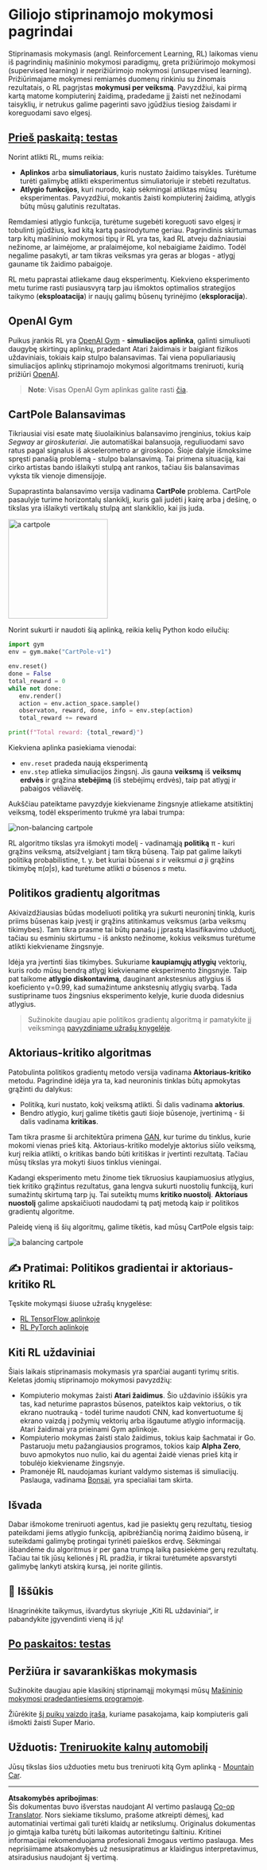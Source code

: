 <!--
CO_OP_TRANSLATOR_METADATA:
{
  "original_hash": "dbacf9b1915612981d76059678e563e5",
  "translation_date": "2025-08-31T17:32:45+00:00",
  "source_file": "lessons/6-Other/22-DeepRL/README.md",
  "language_code": "lt"
}
-->
# Giliojo stiprinamojo mokymosi pagrindai

Stiprinamasis mokymasis (angl. Reinforcement Learning, RL) laikomas vienu iš pagrindinių mašininio mokymosi paradigmų, greta prižiūrimojo mokymosi (supervised learning) ir neprižiūrimojo mokymosi (unsupervised learning). Prižiūrimajame mokymesi remiamės duomenų rinkiniu su žinomais rezultatais, o RL pagrįstas **mokymusi per veiksmą**. Pavyzdžiui, kai pirmą kartą matome kompiuterinį žaidimą, pradedame jį žaisti net nežinodami taisyklių, ir netrukus galime pagerinti savo įgūdžius tiesiog žaisdami ir koreguodami savo elgesį.

## [Prieš paskaitą: testas](https://ff-quizzes.netlify.app/en/ai/quiz/43)

Norint atlikti RL, mums reikia:

* **Aplinkos** arba **simuliatoriaus**, kuris nustato žaidimo taisykles. Turėtume turėti galimybę atlikti eksperimentus simuliatoriuje ir stebėti rezultatus.
* **Atlygio funkcijos**, kuri nurodo, kaip sėkmingai atliktas mūsų eksperimentas. Pavyzdžiui, mokantis žaisti kompiuterinį žaidimą, atlygis būtų mūsų galutinis rezultatas.

Remdamiesi atlygio funkcija, turėtume sugebėti koreguoti savo elgesį ir tobulinti įgūdžius, kad kitą kartą pasirodytume geriau. Pagrindinis skirtumas tarp kitų mašininio mokymosi tipų ir RL yra tas, kad RL atveju dažniausiai nežinome, ar laimėjome, ar pralaimėjome, kol nebaigiame žaidimo. Todėl negalime pasakyti, ar tam tikras veiksmas yra geras ar blogas - atlygį gauname tik žaidimo pabaigoje.

RL metu paprastai atliekame daug eksperimentų. Kiekvieno eksperimento metu turime rasti pusiausvyrą tarp jau išmoktos optimalios strategijos taikymo (**eksploatacija**) ir naujų galimų būsenų tyrinėjimo (**eksploracija**).

## OpenAI Gym

Puikus įrankis RL yra [OpenAI Gym](https://gym.openai.com/) - **simuliacijos aplinka**, galinti simuliuoti daugybę skirtingų aplinkų, pradedant Atari žaidimais ir baigiant fizikos uždaviniais, tokiais kaip stulpo balansavimas. Tai viena populiariausių simuliacijos aplinkų stiprinamojo mokymosi algoritmams treniruoti, kurią prižiūri [OpenAI](https://openai.com/).

> **Note**: Visas OpenAI Gym aplinkas galite rasti [čia](https://gym.openai.com/envs/#classic_control).

## CartPole Balansavimas

Tikriausiai visi esate matę šiuolaikinius balansavimo įrenginius, tokius kaip *Segway* ar *giroskuteriai*. Jie automatiškai balansuoja, reguliuodami savo ratus pagal signalus iš akselerometro ar giroskopo. Šioje dalyje išmoksime spręsti panašią problemą - stulpo balansavimą. Tai primena situaciją, kai cirko artistas bando išlaikyti stulpą ant rankos, tačiau šis balansavimas vyksta tik vienoje dimensijoje.

Supaprastinta balansavimo versija vadinama **CartPole** problema. CartPole pasaulyje turime horizontalų slankiklį, kuris gali judėti į kairę arba į dešinę, o tikslas yra išlaikyti vertikalų stulpą ant slankiklio, kai jis juda.

<img alt="a cartpole" src="images/cartpole.png" width="200"/>

Norint sukurti ir naudoti šią aplinką, reikia kelių Python kodo eilučių:

```python
import gym
env = gym.make("CartPole-v1")

env.reset()
done = False
total_reward = 0
while not done:
   env.render()
   action = env.action_space.sample()
   observaton, reward, done, info = env.step(action)
   total_reward += reward

print(f"Total reward: {total_reward}")
```

Kiekviena aplinka pasiekiama vienodai:
* `env.reset` pradeda naują eksperimentą
* `env.step` atlieka simuliacijos žingsnį. Jis gauna **veiksmą** iš **veiksmų erdvės** ir grąžina **stebėjimą** (iš stebėjimų erdvės), taip pat atlygį ir pabaigos vėliavėlę.

Aukščiau pateiktame pavyzdyje kiekviename žingsnyje atliekame atsitiktinį veiksmą, todėl eksperimento trukmė yra labai trumpa:

![non-balancing cartpole](../../../../../lessons/6-Other/22-DeepRL/images/cartpole-nobalance.gif)

RL algoritmo tikslas yra išmokyti modelį - vadinamąją **politiką** π - kuri grąžins veiksmą, atsižvelgiant į tam tikrą būseną. Taip pat galime laikyti politiką probabilistine, t. y. bet kuriai būsenai *s* ir veiksmui *a* ji grąžins tikimybę π(*a*|*s*), kad turėtume atlikti *a* būsenos *s* metu.

## Politikos gradientų algoritmas

Akivaizdžiausias būdas modeliuoti politiką yra sukurti neuroninį tinklą, kuris priims būsenas kaip įvestį ir grąžins atitinkamus veiksmus (arba veiksmų tikimybes). Tam tikra prasme tai būtų panašu į įprastą klasifikavimo užduotį, tačiau su esminiu skirtumu - iš anksto nežinome, kokius veiksmus turėtume atlikti kiekviename žingsnyje.

Idėja yra įvertinti šias tikimybes. Sukuriame **kaupiamųjų atlygių** vektorių, kuris rodo mūsų bendrą atlygį kiekviename eksperimento žingsnyje. Taip pat taikome **atlygio diskontavimą**, dauginant ankstesnius atlygius iš koeficiento γ=0.99, kad sumažintume ankstesnių atlygių svarbą. Tada sustipriname tuos žingsnius eksperimento kelyje, kurie duoda didesnius atlygius.

> Sužinokite daugiau apie politikos gradientų algoritmą ir pamatykite jį veiksmingą [pavyzdiniame užrašų knygelėje](CartPole-RL-TF.ipynb).

## Aktoriaus-kritiko algoritmas

Patobulinta politikos gradientų metodo versija vadinama **Aktoriaus-kritiko** metodu. Pagrindinė idėja yra ta, kad neuroninis tinklas būtų apmokytas grąžinti du dalykus:

* Politiką, kuri nustato, kokį veiksmą atlikti. Ši dalis vadinama **aktorius**.
* Bendro atlygio, kurį galime tikėtis gauti šioje būsenoje, įvertinimą - ši dalis vadinama **kritikas**.

Tam tikra prasme ši architektūra primena [GAN](../../4-ComputerVision/10-GANs/README.md), kur turime du tinklus, kurie mokomi vienas prieš kitą. Aktoriaus-kritiko modelyje aktorius siūlo veiksmą, kurį reikia atlikti, o kritikas bando būti kritiškas ir įvertinti rezultatą. Tačiau mūsų tikslas yra mokyti šiuos tinklus vieningai.

Kadangi eksperimento metu žinome tiek tikruosius kaupiamuosius atlygius, tiek kritiko grąžintus rezultatus, gana lengva sukurti nuostolių funkciją, kuri sumažintų skirtumą tarp jų. Tai suteiktų mums **kritiko nuostolį**. **Aktoriaus nuostolį** galime apskaičiuoti naudodami tą patį metodą kaip ir politikos gradientų algoritme.

Paleidę vieną iš šių algoritmų, galime tikėtis, kad mūsų CartPole elgsis taip:

![a balancing cartpole](../../../../../lessons/6-Other/22-DeepRL/images/cartpole-balance.gif)

## ✍️ Pratimai: Politikos gradientai ir aktoriaus-kritiko RL

Tęskite mokymąsi šiuose užrašų knygelėse:

* [RL TensorFlow aplinkoje](CartPole-RL-TF.ipynb)
* [RL PyTorch aplinkoje](CartPole-RL-PyTorch.ipynb)

## Kiti RL uždaviniai

Šiais laikais stiprinamasis mokymasis yra sparčiai auganti tyrimų sritis. Keletas įdomių stiprinamojo mokymosi pavyzdžių:

* Kompiuterio mokymas žaisti **Atari žaidimus**. Šio uždavinio iššūkis yra tas, kad neturime paprastos būsenos, pateiktos kaip vektorius, o tik ekrano nuotrauką - todėl turime naudoti CNN, kad konvertuotume šį ekrano vaizdą į požymių vektorių arba išgautume atlygio informaciją. Atari žaidimai yra prieinami Gym aplinkoje.
* Kompiuterio mokymas žaisti stalo žaidimus, tokius kaip šachmatai ir Go. Pastaruoju metu pažangiausios programos, tokios kaip **Alpha Zero**, buvo apmokytos nuo nulio, kai du agentai žaidė vienas prieš kitą ir tobulėjo kiekviename žingsnyje.
* Pramonėje RL naudojamas kuriant valdymo sistemas iš simuliacijų. Paslauga, vadinama [Bonsai](https://azure.microsoft.com/services/project-bonsai/?WT.mc_id=academic-77998-cacaste), yra specialiai tam skirta.

## Išvada

Dabar išmokome treniruoti agentus, kad jie pasiektų gerų rezultatų, tiesiog pateikdami jiems atlygio funkciją, apibrėžiančią norimą žaidimo būseną, ir suteikdami galimybę protingai tyrinėti paieškos erdvę. Sėkmingai išbandėme du algoritmus ir per gana trumpą laiką pasiekėme gerų rezultatų. Tačiau tai tik jūsų kelionės į RL pradžia, ir tikrai turėtumėte apsvarstyti galimybę lankyti atskirą kursą, jei norite gilintis.

## 🚀 Iššūkis

Išnagrinėkite taikymus, išvardytus skyriuje „Kiti RL uždaviniai“, ir pabandykite įgyvendinti vieną iš jų!

## [Po paskaitos: testas](https://ff-quizzes.netlify.app/en/ai/quiz/44)

## Peržiūra ir savarankiškas mokymasis

Sužinokite daugiau apie klasikinį stiprinamąjį mokymąsi mūsų [Mašininio mokymosi pradedantiesiems programoje](https://github.com/microsoft/ML-For-Beginners/blob/main/8-Reinforcement/README.md).

Žiūrėkite [šį puikų vaizdo įrašą](https://www.youtube.com/watch?v=qv6UVOQ0F44), kuriame pasakojama, kaip kompiuteris gali išmokti žaisti Super Mario.

## Užduotis: [Treniruokite kalnų automobilį](lab/README.md)

Jūsų tikslas šios užduoties metu bus treniruoti kitą Gym aplinką - [Mountain Car](https://www.gymlibrary.ml/environments/classic_control/mountain_car/).

---

**Atsakomybės apribojimas**:  
Šis dokumentas buvo išverstas naudojant AI vertimo paslaugą [Co-op Translator](https://github.com/Azure/co-op-translator). Nors siekiame tikslumo, prašome atkreipti dėmesį, kad automatiniai vertimai gali turėti klaidų ar netikslumų. Originalus dokumentas jo gimtąja kalba turėtų būti laikomas autoritetingu šaltiniu. Kritinei informacijai rekomenduojama profesionali žmogaus vertimo paslauga. Mes neprisiimame atsakomybės už nesusipratimus ar klaidingus interpretavimus, atsiradusius naudojant šį vertimą.